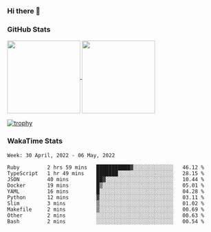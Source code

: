 ### Hi there 👋

### GitHub Stats

<a href="https://github.com/anuraghazra/github-readme-stats">
  <img align="center" height="170px" src="https://github-readme-stats.vercel.app/api/top-langs/?username=tksfjt1024&layout=compact&count_private=true&show_icons=true&show_icons=true&theme=graywhite" />
</a>
<a href="https://github.com/anuraghazra/github-readme-stats">
  <img align="center" height="170px" src="https://github-readme-stats.vercel.app/api?username=tksfjt1024&count_private=true&show_icons=true&show_icons=true&theme=graywhite" />
</a>

[![trophy](https://github-profile-trophy.vercel.app/?username=tksfjt1024)](https://github.com/ryo-ma/github-profile-trophy)

### WakaTime Stats

<!--START_SECTION:waka-->
```text
Week: 30 April, 2022 - 06 May, 2022

Ruby         2 hrs 59 mins   ███████████▓░░░░░░░░░░░░░   46.12 % 
TypeScript   1 hr 49 mins    ███████░░░░░░░░░░░░░░░░░░   28.15 % 
JSON         40 mins         ██▓░░░░░░░░░░░░░░░░░░░░░░   10.44 % 
Docker       19 mins         █▒░░░░░░░░░░░░░░░░░░░░░░░   05.01 % 
YAML         16 mins         █░░░░░░░░░░░░░░░░░░░░░░░░   04.28 % 
Python       12 mins         ▓░░░░░░░░░░░░░░░░░░░░░░░░   03.11 % 
Slim         3 mins          ▒░░░░░░░░░░░░░░░░░░░░░░░░   01.02 % 
Makefile     2 mins          ▒░░░░░░░░░░░░░░░░░░░░░░░░   00.69 % 
Other        2 mins          ░░░░░░░░░░░░░░░░░░░░░░░░░   00.63 % 
Bash         2 mins          ░░░░░░░░░░░░░░░░░░░░░░░░░   00.54 % 
```
<!--END_SECTION:waka-->
